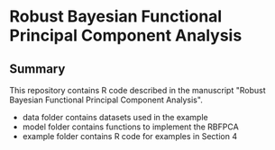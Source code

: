 # Robust Bayesian Functional Principal Component Analysis

## Summary

This repository contains R code described in the manuscript "Robust Bayesian Functional Principal Component Analysis".

- data folder contains datasets used in the example
- model folder contains functions to implement the RBFPCA
- example folder contains R code for examples in Section 4

